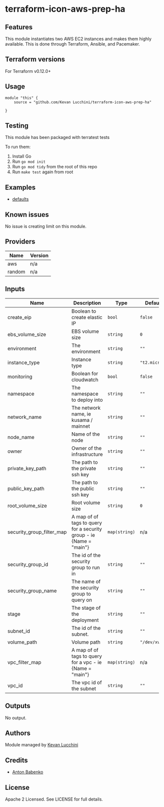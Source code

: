 # terraform-icon-aws-prep-ha

## Features

This module instantiates two AWS EC2 instances and makes them highly available. This is done through Terraform, Ansible, and Pacemaker.

## Terraform versions

For Terraform v0.12.0+

## Usage

```
module "this" {
    source = "github.com/Kevan Lucchini/terraform-icon-aws-prep-ha"

}
```
## Testing
This module has been packaged with terratest tests

To run them:

1. Install Go 
2. Run `go mod init` 
3. Run `go mod tidy` from the root of this repo 
4. Run `make test` again from root 

## Examples

- [defaults](https://github.com/KevanLucchini/terraform-icon-aws-prep-ha/tree/master/examples/defaults)

## Known issues
No issue is creating limit on this module.

<!-- BEGINNING OF PRE-COMMIT-TERRAFORM DOCS HOOK -->
## Providers

| Name | Version |
|------|---------|
| aws | n/a |
| random | n/a |

## Inputs

| Name | Description | Type | Default | Required |
|------|-------------|------|---------|:-----:|
| create\_eip | Boolean to create elastic IP | `bool` | `false` | no |
| ebs\_volume\_size | EBS volume size | `string` | `0` | no |
| environment | The environment | `string` | `""` | no |
| instance\_type | Instance type | `string` | `"t2.micro"` | no |
| monitoring | Boolean for cloudwatch | `bool` | `false` | no |
| namespace | The namespace to deploy into | `string` | `""` | no |
| network\_name | The network name, ie kusama / mainnet | `string` | `""` | no |
| node\_name | Name of the node | `string` | `""` | no |
| owner | Owner of the infrastructure | `string` | `""` | no |
| private\_key\_path | The path to the private ssh key | `string` | `""` | no |
| public\_key\_path | The path to the public ssh key | `string` | `""` | no |
| root\_volume\_size | Root volume size | `string` | `0` | no |
| security\_group\_filter\_map | A map of of tags to query for a security group - ie {Name = "main"} | `map(string)` | n/a | yes |
| security\_group\_id | The id of the security group to run in | `string` | `""` | no |
| security\_group\_name | The name of the security group to query on | `string` | `""` | no |
| stage | The stage of the deployment | `string` | `""` | no |
| subnet\_id | The id of the subnet. | `string` | `""` | no |
| volume\_path | Volume path | `string` | `"/dev/xvdf"` | no |
| vpc\_filter\_map | A map of of tags to query for a vpc - ie {Name = "main"} | `map(string)` | n/a | yes |
| vpc\_id | The vpc id of the subnet | `string` | `""` | no |

## Outputs

No output.

<!-- END OF PRE-COMMIT-TERRAFORM DOCS HOOK -->

## Authors

Module managed by [Kevan Lucchini](https://github.com/KevanLucchini)

## Credits

- [Anton Babenko](https://github.com/antonbabenko)

## License

Apache 2 Licensed. See LICENSE for full details.
